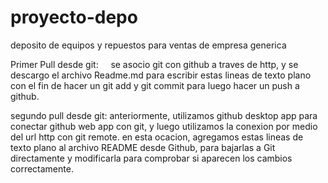 # proyecto-depo

deposito de equipos y repuestos para ventas de empresa generica



Primer Pull desde git:
    se asocio git con github a traves de http, y se descargo el archivo Readme.md para escribir estas lineas de texto plano con el fin de hacer un git add y git commit para luego hacer un push a github. 

segundo pull desde git:
    anteriormente, utilizamos github desktop app para conectar github web app con git, y luego utilizamos la conexion por medio del url http con git remote. 
    en esta ocacion, agregamos estas lineas de texto plano al archivo README desde Github, para bajarlas a Git directamente y modificarla para comprobar si aparecen los cambios correctamente.
